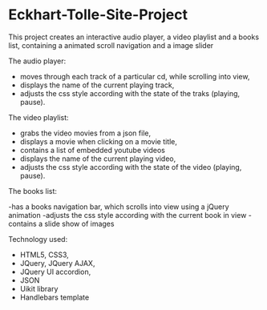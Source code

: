 Eckhart-Tolle-Site-Project
==========================

This project creates an interactive audio player, a video playlist and a books list, containing a animated scroll navigation
and a image slider

The audio player:

- moves through each track of a particular cd, while scrolling into view,
- displays the name of the current playing track,
- adjusts the css style according with the state of the traks (playing, pause).

The video playlist:

- grabs the video movies from a json file,
- displays a movie when clicking on a movie title,
- contains a list of embedded youtube videos
- displays the name of the current playing video,
- adjusts the css style according with the state of the video (playing, pause).

The books list:

-has a books navigation bar, which scrolls into view using a jQuery animation
-adjusts the css style according with the current book in view
-contains a slide show of images

Technology used:

- HTML5, CSS3,
- JQuery, JQuery AJAX,
- JQuery UI accordion,
- JSON
- Uikit library
- Handlebars template
